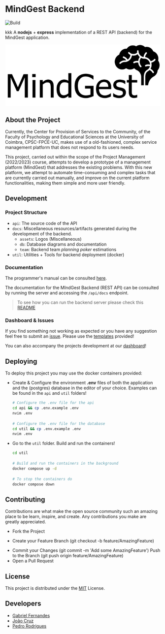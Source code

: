 # MindGest Backend

![Build](https://github.com/MindGest/mindgest-backend/actions/workflows/node.js.yml/badge.svg?brach=main)

kkk
A **nodejs** + **express** implementation of a REST API (backend) for the MindGest application.

![Image](./docs/assets/logo.png)

## About the Project

Currently, the Center for Provision of Services to the Community, of the Faculty
of Psychology and Educational Sciences at the University of Coimbra,
CPSC-FPCE-UC, makes use of a old-fashioned, complex service management platform
that does not respond to its users needs.

This project, carried out within the scope of the Project Management (2022/2023)
course, attempts to develop a prototype of a management platform (MindGest) that
addresses the existing problems. With this new platform, we attempt to automate
time-consuming and complex tasks that are currently carried out manually, and
improve on the current platform functionalities, making them simple and more 
user friendly.

## Development

### Project Structure

* `api`: The source code of the API
* `docs`: Miscellaneous resources/artifacts generated during the development of the backend.
  + `assets`: Logos (Miscellaneous)
  + `db`: Database diagrams and documentation
  + `team`: Backend team *planning poker* estimations
* `util`: Utilities + Tools for backend deployment (docker)

### Documentation

The programmer's manual can be consulted [here](https://boulderbugle.com/-b6lqilv3).

The documentation for the MIndGest Backend (REST API) can be consulted by
running the server and accessing the `/api/docs` endpoint. 
> To see how you can run the backend server please check this [README](./api/README.md) 
### Dashboard & Issues
If you find something not working as expected or you 
have any suggestion feel free to submit an [issue](https://github.com/MindGest/mindgest-backend/issues).
Please use the [templates](./.github/ISSUE_TEMPLATE/) 
provided! 

You can also accompany the projects development
at our [dashboard](https://github.com/orgs/MindGest/projects/2)!

## Deploying
To deploy this project you may use the docker containers provided: 
* Create & Configure the environment **.env** files of both the application and the (postgres) database in the editor of your choice. Examples can be found in the `api` and `util` folders!
  ```sh
  # Configure the .env file for the api
  cd api && cp .env.example .env 
  nvim .env 
  
  # Configure the .env file for the database
  cd util && cp .env.example .env 
  nvim .env
  ```

* Go to the `util` folder. Build and run the containers!

  ```sh
  cd util

  # Build and run the containers in the background
  docker compose up -d

  # To stop the containers do
  docker compose down
  ```



## Contributing 

Contributions are what make the open source community such an amazing place to be learn, inspire, and create. Any contributions you make are greatly appreciated.

* Fork the Project
+ Create your Feature Branch (git checkout -b feature/AmazingFeature)
* Commit your Changes (git commit -m 'Add some AmazingFeature') Push to the Branch (git push origin feature/AmazingFeature) 
* Open a Pull Request

## License
This project is distributed under the [MIT](LICENSE) License.

## Developers

* [Gabriel Fernandes](http://github.com/gabrielmendesfernandes)
* [João Cruz](https://github.com/JotaCruz20)
* [Pedro Rodrigues](https://github.com/pedromig)